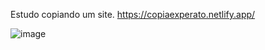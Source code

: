 Estudo copiando um site.
https://copiaexperato.netlify.app/

![image](https://github.com/user-attachments/assets/49a38a0e-036a-4180-90f1-2ae4831fc231)
